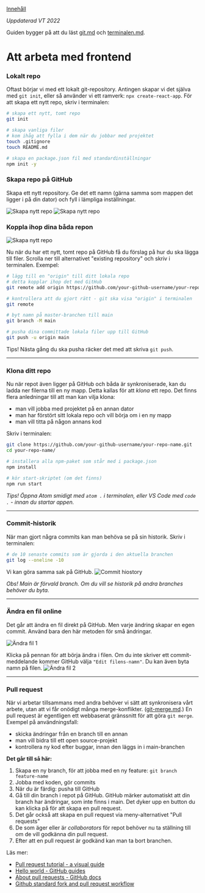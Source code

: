 [Innehåll](README.md)

*Uppdaterad VT 2022*

Guiden bygger på att du läst [git.md](git.md) och [terminalen.md](terminalen.md).

# Att arbeta med frontend
### Lokalt repo
Oftast börjar vi med ett lokalt git-repository. Antingen skapar vi det själva med `git init`, eller så använder vi ett ramverk: `npx create-react-app`. För att skapa ett nytt repo, skriv i terminalen:
```bash
# skapa ett nytt, tomt repo
git init

# skapa vanliga filer
# kom ihåg att fylla i dem när du jobbar med projektet
touch .gitignore
touch README.md

# skapa en package.json fil med standardinställningar
npm init -y
```

### Skapa repo på GitHub
Skapa ett nytt repository. Ge det ett namn (gärna samma som mappen det ligger i på din dator) och fyll i lämpliga inställningar.

![Skapa nytt repo](img/gh-create-repo-0.png)
![Skapa nytt repo](img/gh-create-repo-1.png)

### Koppla ihop dina båda repon
![Skapa nytt repo](img/gh-create-repo-2.png)

Nu när du har ett nytt, tomt repo på GitHub få du förslag på hur du ska lägga till filer. Scrolla ner till alternativet "existing repository" och skriv i terminalen. Exempel:

```bash
# lägg till en "origin" till ditt lokala repo
# detta kopplar ihop det med GitHub
git remote add origin https://github.com/your-github-username/your-repo-name.git

# kontrollera att du gjort rätt - git ska visa "origin" i terminalen
git remote

# byt namn på master-branchen till main
git branch -M main

# pusha dina committade lokala filer upp till GitHub
git push -u origin main
```
Tips! Nästa gång du ska pusha räcker det med att skriva `git push`.

---
### Klona ditt repo
Nu när repot även ligger på GitHub och båda är synkroniserade, kan du ladda ner filerna till en ny mapp. Detta kallas för att *klona* ett repo. Det finns flera anledningar till att man kan vilja klona:

+ man vill jobba med projektet på en annan dator
+ man har förstört sitt lokala repo och vill börja om i en ny mapp
+ man vill titta på någon annans kod

Skriv i terminalen:

```bash
git clone https://github.com/your-github-username/your-repo-name.git
cd your-repo-name/

# installera alla npm-paket som står med i package.json
npm install

# kör start-skriptet (om det finns)
npm run start
```

*Tips! Öppna Atom smidigt med `atom .` i terminalen, eller VS Code med `code .` - innan du startar appen.*

---
### Commit-historik
När man gjort några commits kan man behöva se på sin historik. Skriv i terminalen:
```bash
# de 10 senaste commits som är gjorda i den aktuella branchen
git log --oneline -10
```

Vi kan göra samma sak på GitHub.
![Commit hiostory](img/gh-commit-history.png)

*Obs! Main är förvald branch. Om du vill se historik på andra branches behöver du byta.*

---
### Ändra en fil online
Det går att ändra en fil direkt på GitHub. Men varje ändring skapar en egen commit. Använd bara den här metoden för små ändringar.

![Ändra fil 1](img/gh-edit-file.png)

Klicka på pennan för att börja ändra i filen. Om du inte skriver ett commit-meddelande kommer GitHub välja `"Edit filens-namn"`. Du kan även byta namn på filen.
![Ändra fil 2](img/gh-edit-file-2.png)

---
### Pull request
När vi arbetar tillsammans med andra behöver vi sätt att synkronisera vårt arbete, utan att vi får onödigt många merge-konflikter. ([git-merge.md](git-merge.md).) En pull request är egentligen ett webbaserat gränssnitt för att göra `git merge`. Exempel på användningsfall:

+ skicka ändringar från en branch till en annan
+ man vill bidra till ett open source-projekt
+ kontrollera ny kod efter buggar, innan den läggs in i main-branchen

**Det går till så här:**
1. Skapa en ny branch, för att jobba med en ny feature: `git branch feature-name`
1. Jobba med koden, gör commits
1. När du är färdig: pusha till GitHub
1. Gå till din branch i repot på GitHub. GitHub märker automatiskt att din branch har ändringar, som inte finns i main. Det dyker upp en button du kan klicka på för att skapa en pull request.
1. Det går också att skapa en pull request via meny-alternativet "Pull requests"
1. De som äger eller är *collaborators* för repot behöver nu ta ställning till om de vill godkänna din pull request.
1. Efter att en pull request är godkänd kan man ta bort branchen.

Läs mer:
+ [Pull request tutorial - a visual guide](https://yangsu.github.io/pull-request-tutorial/)
+ [Hello world - GitHub guides](https://guides.github.com/activities/hello-world/)
+ [About pull requests - GitHub docs](https://docs.github.com/en/github/collaborating-with-pull-requests/proposing-changes-to-your-work-with-pull-requests/about-pull-requests)
+ [Github standard fork and pull request workflow](https://gist.github.com/Chaser324/ce0505fbed06b947d962)
